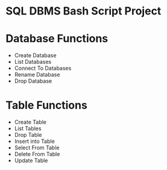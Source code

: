 # SQL DBMS Bash Script Project

# Database Functions
- Create Database
- List Databases
- Connect To Databases
- Rename Database
- Drop Database

# Table Functions
- Create Table 
- List Tables
- Drop Table
- Insert into Table
- Select From Table
- Delete From Table
- Update Table